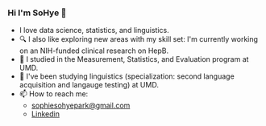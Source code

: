 ### Hi I'm SoHye 👋


- I love data science, statistics, and linguistics.
- 🔍 I also like exploring new areas with my skill set: I'm currently working on an NIH-funded clinical research on HepB.
- 📕 I studied in the Measurement, Statistics, and Evaluation program at UMD.  
- 📗 I've been studying linguistics (specialization: second language acquisition and langauge testing) at UMD.
- 📫 How to reach me: 
  - sophiesohyepark@gmail.com
  - [Linkedin](www.linkedin.com/in/sohye-park)

